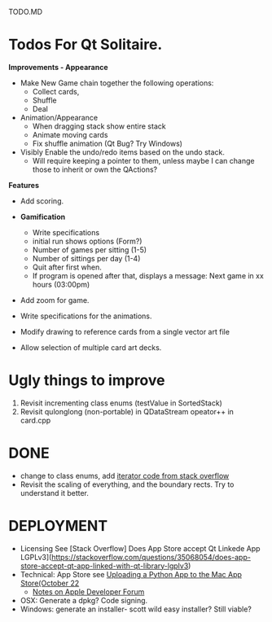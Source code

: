 TODO.MD 

# Todos For Qt Solitaire. 

**Improvements - Appearance**

  * Make New Game chain together the following operations:
    * Collect cards, 
    * Shuffle 
    * Deal  
 * Animation/Appearance
   * When dragging stack show entire stack
   * Animate moving cards
   * Fix shuffle animation (Qt Bug? Try Windows)
  * Visibly Enable the undo/redo items based on the undo stack.  
    * Will require keeping a pointer to them, unless maybe I can change those to 
      inherit or own the QActions?

**Features**

  * Add scoring.
  * **Gamification** 
    * Write specifications
    * initial run shows options (Form?)
    * Number of games per sitting (1-5)
    * Number of sittings per day (1-4)
    * Quit after first when. 
    * If program is opened after that, displays a message: Next game in xx hours (03:00pm)    
  * Add zoom for game.
  * Write specifications for the animations. 

* Modify drawing to reference cards from a single vector art file 
* Allow selection of multiple card art decks.



# Ugly things to improve 
 1. Revisit incrementing class enums (testValue in SortedStack)
 1. Revisit qulonglong (non-portable) in QDataStream opeator++ in card.cpp


# DONE  
 * change to class enums, add [iterator code from stack overflow](https://stackoverflow.com/questions/261963/how-can-i-iterate-over-an-enum)
 * Revisit the scaling of everything, and the boundary rects.  Try to understand it better. 


# DEPLOYMENT 
* Licensing See [Stack Overflow] Does App Store accept Qt Linkede App LGPLv3](https://stackoverflow.com/questions/35068054/does-app-store-accept-qt-app-linked-with-qt-library-lgplv3)
* Technical: App Store see [Uploading a Python App to the Mac App Store(October 22](https://github.com/nyavramov/python_app_mac_app_store)
   * [Notes on Apple Developer Forum]()
* OSX: Generate a dpkg?  Code signing.
* Windows: generate an installer- scott wild easy installer? Still viable? 
